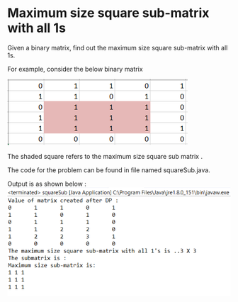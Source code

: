 <h1>Maximum size square sub-matrix with all 1s </h1>

Given a binary matrix, find out the maximum size square sub-matrix with all 1s.<br>

For example, consider the below binary matrix<br>

      
![alt text](https://github.com/svishrut93/Geeks-for-Geeks/blob/master/Maximum%20size%20square%20sub-matrix/Input%20Matrix.PNG)

The shaded square refers to the maximum size square sub matrix . <br>

The code for the problem can be found in file named squareSub.java. <br>


Output is as shown below : <br>
![alt text](https://github.com/svishrut93/Geeks-for-Geeks/blob/master/Maximum%20size%20square%20sub-matrix/Output1.PNG)
